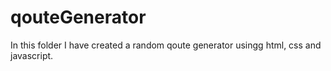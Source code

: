# qouteGenerator
In this folder I have created a random qoute generator usingg html, css and javascript.
